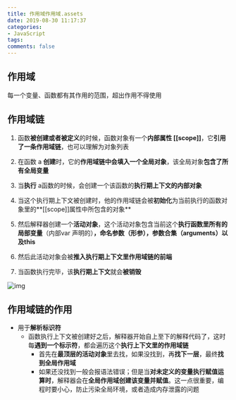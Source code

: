 ```yaml
---
title: 作用域作用域.assets
date: 2019-08-30 11:17:37
categories:
- JavaScript
tags:
comments: false
---
```


## 作用域

每一个变量、函数都有其作用的范围，超出作用不得使用



## 作用域链

1. 函数**被创建或者被定义**的时候，函数对象有一个**内部属性 [[scope]]**，它**引用了一条作用域链**，也可以理解为对象列表


2. 在函数 a **创建**时，它的**作用域链中会填入一个全局对象**，该全局对象**包含了所有全局变量**
3. 当**执行** a函数的时候，会创建一个该函数的**执行期上下文的内部对象**
4. 当这个执行期上下文被创建时，他的作用域链会被**初始化**为当前执行的函数对象里的**[[scope]]属性中所包含的对象**
5. 然后解释器创建一个**活动对象**，这个活动对象包含当前这个**执行函数里所有的局部变量**（内部var 声明的）**，命名参数（形参），参数合集（arguments）以及this**
6. 然后此活动对象会被**推入执行期上下文里作用域链的前端**
7. 当函数执行完毕，该**执行期上下文**就会**被销毁**

![img](https://img.youpin.mi-img.com/jianyu/81bd774792f5b9483d82e392994d3afe.png?w=776&h=625)

## 作用域链的作用

- 用于**解析标识符**
  - 函数执行上下文被创建好之后，解释器开始自上至下的解释代码了，这时每**遇到一个标示符**，都会遍历这个**执行上下文里的作用域链**
    - 首先在**最顶层的活动对象**里去找，如果没找到，再**找下一层**，最终**找到全局作用域**
    - 如果还没找到一般会报语法错误；但是当**对未定义的变量执行赋值运算时**，解释器会在**全局作用域创建该变量并赋值**。这一点很重要，编程时要小心，防止污染全局环境，或者造成内存泄露的问题
